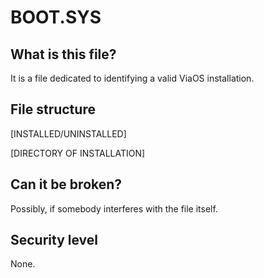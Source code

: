 # BOOT.SYS
## What is this file?
It is a file dedicated to identifying a valid ViaOS installation.

## File structure
[INSTALLED/UNINSTALLED]

[DIRECTORY OF INSTALLATION]

## Can it be broken?
Possibly, if somebody interferes with the file itself.

## Security level
None.